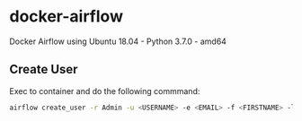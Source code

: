# docker-airflow
Docker Airflow using Ubuntu 18.04 - Python 3.7.0 - amd64

## Create User
Exec to container and do the following commmand:
```bash
airflow create_user -r Admin -u <USERNAME> -e <EMAIL> -f <FIRSTNAME> -l <LASTNAME> -p <PASSWORD>
```
